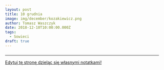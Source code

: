 ```yaml
---
layout: post
title: 10 grudnia
image: img/december/kozakiewicz.png
author: Tomasz Waszczyk
date: 2018-12-10T10:00:00.000Z
tags:
  - Sowieci
draft: true
---
```


### 

---

<a href="https://github.com/TomaszWaszczyk/historia.waszczyk.com/edit/master/src/content/december-10.md" target="_blank">Edytuj tę stronę dzieląc się własnymi notatkami!</a>
